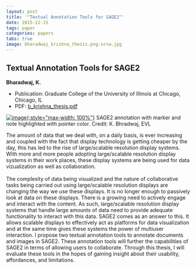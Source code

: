 ```yaml
---
layout: post
title: '"Textual Annotation Tools for SAGE2"'
date: 2015-12-15
tags: paper
categories: papers
tabs: true
image: bharadwaj_krishna_thesis.png-srcw.jpg
---
```


## Textual Annotation Tools for SAGE2
**Bharadwaj, K.**
- Publication: Graduate College of the University of Illinois at Chicago, Chicago, IL
- PDF: [b_krishna_thesis.pdf](/documents/b_krishna_thesis.pdf)


[![image](https://www.evl.uic.edu/output/originals/bharadwaj_krishna_thesis.png-srcw.jpg){:style="max-width: 100%"}](https://www.evl.uic.edu/output/originals/bharadwaj_krishna_thesis.png-srcw.jpg)
SAGE2 annotation with marker and note highlighted with pointer color.
Credit: K. Bhradwaj, EVL

The amount of data that we deal with, on a daily basis, is ever increasing and coupled with the fact that display technology is getting cheaper by the day, this has led to the rise of large/scalable resolution display systems. With more and more people adopting large/scalable resolution display systems in their work places, these display systems are being used for data vizualization as well as collaboration.<br><br>
The complexity of data being visualized and the nature of collaborative tasks being carried out using large/scalable resolution displays are changing the way we use these displays. It is no longer enough to passively look at data on these displays. There is a growing need to actively engage and interact with the content. As such, large/scalable resolution display systems that handle large amounts of data need to provide adequate functionality to interact with this data. SAGE2 comes as an answer to this. It allows scalable displays to effectively act as platforms for data visualization and at the same time gives these systems the power of multiuser interaction. I propose two textual annotation tools to annotate documents and images in SAGE2. These annotation tools will further the capabilities of SAGE2 in terms of allowing users to collaborate. Through this thesis, I will evaluate these tools in the hopes of gaining insight about their usability, affordances, and limitations.
